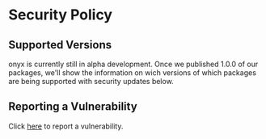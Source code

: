 # Security Policy

## Supported Versions

onyx is currently still in alpha development. Once we published 1.0.0 of our packages, we'll show the information on wich versions of which packages are being supported with security updates below.

## Reporting a Vulnerability

Click [here](https://github.com/SchwarzIT/onyx/security/advisories/new) to report a vulnerability.
